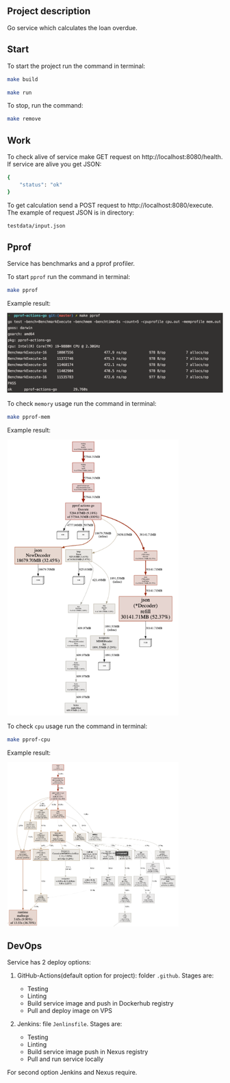 ## Project description

Go service which calculates the loan overdue.

## Start

To start the project run the command in terminal:

```bash
make build
```
```bash
make run
```

To stop, run the command:

```bash
make remove
```

## Work

To check alive of service make GET request on http://localhost:8080/health. If service are alive you get JSON:

```bash
{
    "status": "ok"
}
```

To get calculation send a POST request to http://localhost:8080/execute.
The example of request JSON is in directory:

```bash
testdata/input.json
```

## Pprof 

Service has benchmarks and a pprof profiler.

To start `pprof` run the command in terminal:
```bash
make pprof
```
Example result:
<p align="left">
    <img src="assets/bench.png" width="700">
</p>

To check `memory` usage run the command in terminal:
```bash
make pprof-mem
```
Example result:
<p align="left">
    <img src="assets/pprof-mem.png" width="400">
</p>

To check `cpu` usage run the command in terminal:
```bash
make pprof-cpu
```
Example result:
<p align="left">
    <img src="assets/pprof-cpu.png" width="400">
</p>

## DevOps
Service has 2 deploy options:
1. GitHub-Actions(default option for project): folder `.github`.
    Stages are:
    - Testing
    - Linting
    - Build service image and push in Dockerhub registry
    - Pull and deploy image on VPS

2. Jenkins: file `Jenlinsfile`.
   Stages are:
    - Testing
    - Linting
    - Build service image push in Nexus registry
    - Pull and run service locally

For second option Jenkins and Nexus require.
